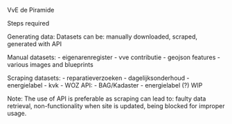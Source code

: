 VvE de Piramide 

Steps required

Generating data:
  Datasets can be: manually downloaded, scraped, generated with API

  Manual datasets:
    - eigenarenregister
    - vve contributie
    - geojson features
    - various images and blueprints

  Scraping datasets:
    - reparatieverzoeken
    - dagelijksonderhoud
    - energielabel
    - kvk
    - WOZ
  API:
    - BAG/Kadaster
    - energielabel (?) WIP

Note: The use of API is preferable as scraping can lead to: faulty data retrieval, non-functionality when site is updated, being blocked for improper usage. 

